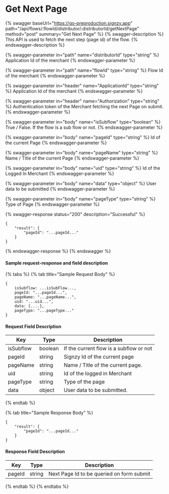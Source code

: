 # Get Next Page

{% swagger baseUrl="https://go-preproduction.signzy.app" path="/api/flows/:flowId/distributor/:distributorId/getNextPage" method="post" summary="Get Next Page" %}
{% swagger-description %}
This API is used to fetch the next step (page id) of the flow.
{% endswagger-description %}

{% swagger-parameter in="path" name="distributorId" type="string" %}
Application Id of the merchant
{% endswagger-parameter %}

{% swagger-parameter in="path" name="flowId" type="string" %}
Flow Id of the merchant
{% endswagger-parameter %}

{% swagger-parameter in="header" name="ApplicationId" type="string" %}
Application Id of the merchant
{% endswagger-parameter %}

{% swagger-parameter in="header" name="Authorization" type="string" %}
Authentication token of the Merchant fetching the next Page on submit.
{% endswagger-parameter %}

{% swagger-parameter in="body" name="isSubflow" type="boolean" %}
True / False. If the flow is a sub flow or not.
{% endswagger-parameter %}

{% swagger-parameter in="body" name="pageId" type="string" %}
Id of the current Page
{% endswagger-parameter %}

{% swagger-parameter in="body" name="pageName" type="string" %}
Name / Title of the current Page
{% endswagger-parameter %}

{% swagger-parameter in="body" name="uid" type="string" %}
Id of the Logged In Merchant
{% endswagger-parameter %}

{% swagger-parameter in="body" name="data" type="object" %}
User data to be submitted
{% endswagger-parameter %}

{% swagger-parameter in="body" name="pageType" type="string" %}
Type of Page
{% endswagger-parameter %}

{% swagger-response status="200" description="Successful" %}
```
{
    "result": {
        "pageId": "...pageId..."
    }
}
```
{% endswagger-response %}
{% endswagger %}

#### Sample request-response and field description

{% tabs %}
{% tab title="Sample Request Body" %}
```
{
    isSubflow: ...isSubFlow...,
    pageId: "...pageId...",
    pageName: "...pageName...",
    uid: "...uid...",
    data: {....},
    pageType: "...pageType..."
}
```

#### Request Field Description

| Key       | Type    | Description                             |
| --------- | ------- | --------------------------------------- |
| isSubflow | boolean | If the current flow is a subflow or not |
| pageId    | string  | Signzy Id of the current page           |
| pageName  | string  | Name / Title of the current page.       |
| uid       | string  | Id of the logged in Merchant            |
| pageType  | string  | Type of the page                        |
| data      | object  | User data to be submitted.              |
{% endtab %}

{% tab title="Sample Response Body" %}
```
{
    "result": {
        "pageId": "...pageId..."
    }
}
```

#### Response Field Description

| Key    | Type   | Description                               |
| ------ | ------ | ----------------------------------------- |
| pageId | string | Next Page Id to be queried on form submit |
{% endtab %}
{% endtabs %}

